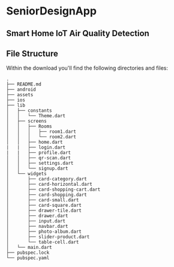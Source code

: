 # SeniorDesignApp
## Smart Home IoT Air Quality Detection

## File Structure
Within the download you'll find the following directories and files:

```
.
├── README.md
├── android
├── assets
├── ios
├── lib
│   ├── constants
│   │   └── Theme.dart
│   ├── screens
│   │   ├── Rooms
│   │   │   ├── room1.dart
│   │   │   └── room2.dart
│   │   ├── home.dart
|   |   ├── login.dart
|   |   ├── profile.dart
│   │   ├── qr-scan.dart
│   │   ├── settings.dart
│   │   └── signup.dart
│   └── widgets
│       ├── card-category.dart
│       ├── card-horizontal.dart
│       ├── card-shopping-cart.dart
│       ├── card-shopping.dart
│       ├── card-small.dart
│       ├── card-square.dart
│       ├── drawer-tile.dart
│       ├── drawer.dart
│       ├── input.dart
│       ├── navbar.dart
│       ├── photo-album.dart
│       ├── slider-product.dart
│       └── table-cell.dart
│   └── main.dart
├── pubspec.lock
└── pubspec.yaml
```
